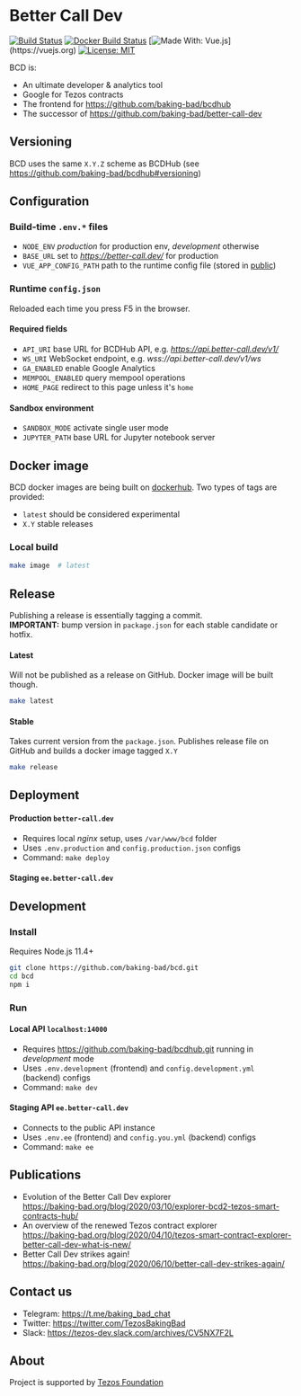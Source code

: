 # Better Call Dev
[![Build Status](https://travis-ci.org/baking-bad/bcd.svg?branch=master)](https://travis-ci.org/baking-bad/bcd)
[![Docker Build Status](https://img.shields.io/docker/cloud/build/bakingbad/bcdhub-gui)](https://hub.docker.com/r/bakingbad/bcdhub-gui)
[![Made With: Vue.js](https://img.shields.io/badge/vue-2.6.10-green.svg?)](https://vuejs.org)
[![License: MIT](https://img.shields.io/badge/License-MIT-yellow.svg)](https://opensource.org/licenses/MIT)


BCD is:
* An ultimate developer & analytics tool
* Google for Tezos contracts 
* The frontend for https://github.com/baking-bad/bcdhub
* The successor of https://github.com/baking-bad/better-call-dev

## Versioning
BCD uses the same `X.Y.Z` scheme as BCDHub (see https://github.com/baking-bad/bcdhub#versioning)

## Configuration

### Build-time `.env.*` files

* `NODE_ENV` _production_ for production env, _development_ otherwise
* `BASE_URL` set to _https://better-call.dev/_ for production
* `VUE_APP_CONFIG_PATH` path to the runtime config file (stored in [public](https://github.com/baking-bad/bcd/tree/master/public))

### Runtime `config.json`
Reloaded each time you press F5 in the browser.

#### Required fields
* `API_URI` base URL for BCDHub API, e.g. _https://api.better-call.dev/v1/_
* `WS_URI` WebSocket endpoint, e.g. _wss://api.better-call.dev/v1/ws_
* `GA_ENABLED` enable Google Analytics
* `MEMPOOL_ENABLED` query mempool operations
* `HOME_PAGE` redirect to this page unless it's `home`

#### Sandbox environment
* `SANDBOX_MODE` activate single user mode
* `JUPYTER_PATH` base URL for Jupyter notebook server


## Docker image
BCD docker images are being built on [dockerhub](https://hub.docker.com/r/bakingbad/bcdhub-gui). Two types of tags are provided:

* `latest` should be considered experimental
* `X.Y` stable releases

### Local build
```bash
make image  # latest
```

## Release
Publishing a release is essentially tagging a commit.  
**IMPORTANT:** bump version in `package.json` for each stable candidate or hotfix.

#### Latest
Will not be published as a release on GitHub. Docker image will be built though.
```bash
make latest
```

#### Stable
Takes current version from the `package.json`. Publishes release file on GitHub and builds a docker image tagged `X.Y`
```bash
make release
```

## Deployment

#### Production `better-call.dev`
* Requires local _nginx_ setup, uses `/var/www/bcd` folder
* Uses `.env.production` and `config.production.json` configs
* Command: `make deploy`

#### Staging `ee.better-call.dev`

## Development

### Install
Requires Node.js 11.4+

```bash
git clone https://github.com/baking-bad/bcd.git
cd bcd
npm i
```

### Run

#### Local API `localhost:14000`
* Requires https://github.com/baking-bad/bcdhub.git running in _development_ mode
* Uses `.env.development` (frontend) and `config.development.yml` (backend) configs
* Command: `make dev`

#### Staging API `ee.better-call.dev`
* Connects to the public API instance
* Uses `.env.ee` (frontend) and `config.you.yml` (backend) configs
* Command: `make ee`


## Publications
* Evolution of the Better Call Dev explorer  
https://baking-bad.org/blog/2020/03/10/explorer-bcd2-tezos-smart-contracts-hub/
* An overview of the renewed Tezos contract explorer  
https://baking-bad.org/blog/2020/04/10/tezos-smart-contract-explorer-better-call-dev-what-is-new/
* Better Call Dev strikes again!  
https://baking-bad.org/blog/2020/06/10/better-call-dev-strikes-again/

## Contact us
* Telegram: https://t.me/baking_bad_chat
* Twitter: https://twitter.com/TezosBakingBad
* Slack: https://tezos-dev.slack.com/archives/CV5NX7F2L

## About
Project is supported by [Tezos Foundation](https://tezos.foundation/)
